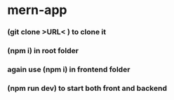 # mern-app

### (git clone >URL< ) to clone it
### (npm i) in root folder
### again use (npm i) in frontend folder
### (npm run dev) to start both front and backend
